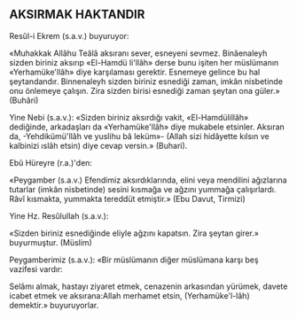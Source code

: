 ## AKSIRMAK HAKTANDIR

Resûl-i Ekrem (s.a.v.) buyuruyor:

«Muhakkak Allâhu Teâlâ aksıranı sever, esneyeni sevmez. Binâenaleyh sizden biriniz aksırıp «El-Hamdü li'llâh» derse bunu işiten her müslümanın «Yerhamüke'llâh» diye karşılaması gerek­tir. Esnemeye gelince bu hal şeytandandır. Binnenaleyh sizden biriniz esnediği zaman, imkân nisbetinde onu önlemeye çalışın. Zira sizden birisi esnediği zaman şeytan ona güler.» (Buhâri)

Yine Nebi (s.a.v.): «Sizden biriniz aksırdığı vakit, «El-Hamdülillâh» dediğinde, arkadaşları da «Yerhamüke'llâh» diye mukabele etsinler. Aksıran da, -Yehdikümü'llâh ve yuslihu bâ leküm»- (Allah sizi hidâyette kılsın ve kalbinizi ıslâh et­sin) diye cevap versin.» (Buhari).

Ebû Hüreyre (r.a.)'den:

«Peygamber (s.a.v.) Efendimiz aksırdıklarında, elini veya mendilini ağızlarına tutarlar (imkân nisbetinde) sesini kısmağa ve ağzını yum­mağa çalışırlardı. Râvî kısmakta, yummakta tereddüt etmiştir.» (Ebu Davut, Tirmizi)

Yine Hz. Resûlullah (s.a.v.):

«Sizden biriniz esnediğinde eliyle ağzını kapatsın. Zira şeytan girer.» buyurmuştur. (Müslim)

Peygamberimiz (s.a.v.): «Bir müslümanın di­ğer müslümana karşı beş vazifesi vardır:

Selâmı almak, hastayı ziyaret etmek, cenaze­nin arkasından yürümek, davete icabet etmek ve aksırana:Allah merhamet etsin, (Yerhamüke'l-lâh) demektir.» buyuruyorlar.
